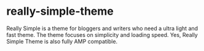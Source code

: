# really-simple-theme
Really Simple is a theme for bloggers and writers who need a ultra light and fast theme. The theme focuses on simplicity and loading speed. Yes, Really Simple Theme is also fully AMP compatible.
